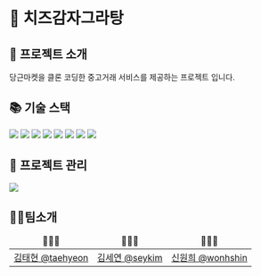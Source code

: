# 🥔 치즈감자그라탕

## 🚀️ 프로젝트 소개

당근마켓을 클론 코딩한 중고거래 서비스를 제공하는 프로젝트 입니다.

## 📚 기술 스택

<img src="https://img.shields.io/badge/JAVA-007396?style=for-the-badge&logo=java&logoColor=white"></a>
<img src="https://img.shields.io/badge/spring-6DB33F?style=for-the-badge&logo=spring&logoColor=white">
<img src="https://img.shields.io/badge/spring_boot-6DB33F?style=for-the-badge&logo=springboot&logoColor=white">
<img src="https://img.shields.io/badge/spring_security-6DB33F?style=for-the-badge&logo=springsecurity&logoColor=white">
<img src="https://img.shields.io/badge/apache_tomcat-F8DC75?style=for-the-badge&logo=apachetomcat&logoColor=white">
<img src="https://img.shields.io/badge/mysql-4479A1?style=for-the-badge&logo=mysql&logoColor=white"><a>
<img src="https://img.shields.io/badge/redis-DC382D?style=for-the-badge&logo=redis&logoColor=white">
<img src="https://img.shields.io/badge/DOCKER-007396?style=for-the-badge&logo=DOCKER&logoColor=white"></a>

## 🔖 프로젝트 관리

<a><img src="https://img.shields.io/badge/github-181717?style=for-the-badge&logo=github&logoColor=white"></a>

## 👨‍💻팀소개

<table>
  <thead>
    <tr>
        <td align=center>👩🏻‍💻</td>
        <td align=center>👩🏻‍💻</td>
        <td align=center>👩🏻‍💻</td>
    </tr>
  </thead>
   <tr>
        <td align=center><a href="https://github.com/rrrmina">김태현 @taehyeon</a></td>
        <td align=center><a href="https://github.com/Sion99">김세연 @seykim</a></td>
        <td align=center><a href="https://github.com/kylew1004">신원희 @wonhshin</a></td>
    </tr>
</table>